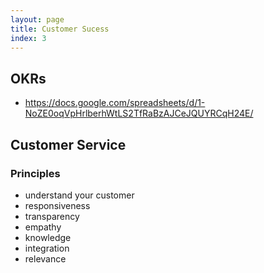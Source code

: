 ```yaml
---
layout: page
title: Customer Sucess
index: 3
---
```


## OKRs

* https://docs.google.com/spreadsheets/d/1-NoZE0oqVpHrlberhWtLS2TfRaBzAJCeJQUYRCqH24E/

## Customer Service

### Principles
* understand your customer
* responsiveness
* transparency
* empathy
* knowledge
* integration
* relevance
